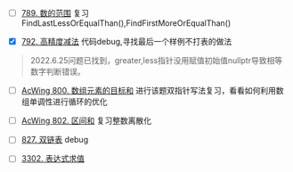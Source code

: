 - [ ] [789. 数的范围](https://www.acwing.com/problem/content/description/791/)
复习FindLastLessOrEqualThan(),FindFirstMoreOrEqualThan()  

- [x] [792. 高精度减法](https://www.acwing.com/problem/content/794/)
代码debug,寻找最后一个样例不打表的做法  
> 2022.6.25问题已找到，greater,less指针没用赋值初始值nullptr导致相等数字判断错误。  

- [ ] [AcWing 800. 数组元素的目标和](https://www.acwing.com/problem/content/802/)
进行该题双指针写法复习，看看如何利用数组单调性进行循环的优化  

- [ ] [AcWing 802. 区间和](https://www.acwing.com/problem/content/804/)
复习整数离散化  
- [ ] [827. 双链表](https://www.acwing.com/problem/content/829/)
debug  
- [ ] [3302. 表达式求值](https://www.acwing.com/problem/content/3305/)